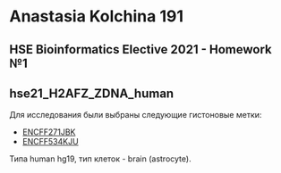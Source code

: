 # Anastasia Kolchina 191
## HSE Bioinformatics Elective 2021 - Homework №1
## hse21_H2AFZ_ZDNA_human

Для исследования были выбраны следующие гистоновые метки:

* [ENCFF271JBK](https://www.encodeproject.org/files/ENCFF271JBK/)
* [ENCFF534KJU](https://www.encodeproject.org/files/ENCFF534KJU/)

Типа human hg19, тип клеток - brain (astrocyte).
